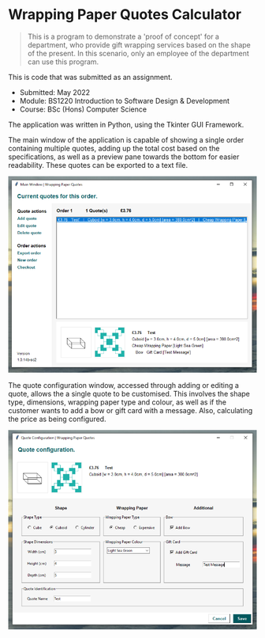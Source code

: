 # Wrapping Paper Quotes Calculator

> This is a program to demonstrate a 'proof of concept' for a department, who provide gift wrapping services based on the shape of the present. In this scenario, only an employee of the department can use this program.

This is code that was submitted as an assignment.
* Submitted: May 2022
* Module: BS1220 Introduction to Software Design &amp; Development
* Course: BSc (Hons) Computer Science

The application was written in Python, using the Tkinter GUI Framework.

The main window of the application is capable of showing a single order containing multiple quotes, adding up the total cost based on the specifications, as well as a preview pane towards the bottom for easier readability. These quotes can be exported to a text file.

![Main Window of Application](doc/main-window.PNG)

The quote configuration window, accessed through adding or editing a quote, allows the a single quote to be customised. This involves the shape type, dimensions, wrapping paper type and colour, as well as if the customer wants to add a bow or gift card with a message. Also, calculating the price as being configured.

![Quote Configuration Window](doc/quote-config.PNG)